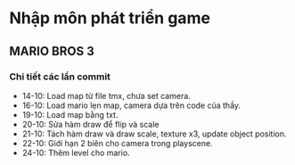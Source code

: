 # Nhập môn phát triển game
## MARIO BROS 3
### Chi tiết các lần commit
- 14-10: Load map từ file tmx, chưa set camera.
- 16-10: Load mario lẹn map, camera dựa trên code của thầy.
- 19-10: Load map bằng txt.
- 20-10: Sửa hàm draw để flip và scale
- 21-10: Tách hàm draw và draw scale, texture x3, update object position.
- 22-10: Giới hạn 2 biên cho camera trong playscene.
- 24-10: Thêm level cho mario.
